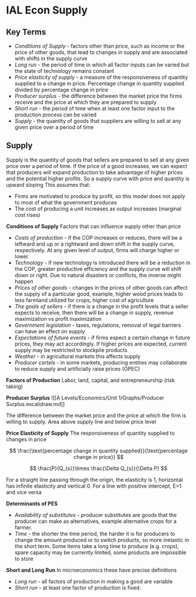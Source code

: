 # IAL Econ Supply
## __Key Terms__
 - _Conditions of Supply_ - factors other than price, such as income or the price of other goods, that lead to changes in supply and are associated with shifts in the supply curve
- _Long run_ - the period of time in which all factor inputs can be varied but the state of technology remains constant
- _Price elasticity of supply_ - a measure of the responsiveness of quantity supplied to a change in price. Percentage change in quantity supplied divided by percentage change in price
- _Producer surplus_ - the difference between the market price the firms receive and the price at which they are prepared to supply
- _Short run_ - the period of time when at least one factor input to the production process can be varied
- _Supply_ - the quantity of goods that suppliers are willing to sell at any given price over a period of time

## Supply
Supply is the quantity of goods that sellers are prepared to sell at any given price over a period of time.
If the price of a good increases, we can expect that producers will expand production to take advantage of higher prices and the potential higher profits.
So a supply curve with price and quantity is upward sloping
This assumes that:
- Firms are motivated to produce by profit, so this model does not apply to most of what the government produces
- The cost of producing a unit increases as output increases (marginal cost rises)

__Conditions of Supply__
Factors that can influence supply other than price
- _Costs of production_ - if the COP increases or reduces, there will be a leftward and up or a rightward and down shift in the supply curve, respectively. At any given level of output, firms will charge higher or lower.
- _Technology_ - If new technology is introduced there will be a reduction in the COP, greater productive efficiency and the supply curve will shift down or right. Due to natural disasters or conflicts, the inverse might happen
- _Prices of other goods_ - changes in the prices of other goods can affect the supply of a particular good, example, higher wood prices leads to less farmland utilized for crops, higher cost of agriculture
- _The goals of sellers_ - if there is a change in the profit levels that a seller expects to receive, then there will be a change in supply, revenue maximization vs profit maximization
- _Government legislation_ - taxes, regulations, removal of legal barriers can have an effect on supply
- _Expectations of future events_ - if firms expect a certain change in future prices, they may act accordingly. If higher prices are expected, current supply may be restricted to stockpile products
- _Weather_ - in agricultural markets this affects supply
- _Producer cartels_ - in some markets, producing entities may collaborate to reduce supply and artificially raise prices (OPEC)

__Factors of Production__
Labor, land, capital, and entrepreneurship (risk taking)

__Producer Surplus__
![[A Levels/Economics/Unit 1/Graphs/Producer Surplus.excalidraw.md]]

The difference between the market price and the price at which the firm is willing to supply. Area above supply line and below price level

__Price Elasticity of Supply__
The responsiveness of quantity supplied to changes in price

$$
\frac{\text{percentage change in quantity supplied}}{\text{percentage change in price}}
$$

$$
\frac{P}{Q_{s}}\times \frac{\Delta Q_{s}}{\Delta P}
$$

For a straight line passing through the origin, the elasticity is 1, horizontal has infinite elasticity and vertical 0.
For a line with positive intercept, E>1 and vice versa

__Determinants of PES__
- _Availability of substitutes_ - producer substitutes are goods that the producer can make as alternatives, example alternative crops for a farmer.
- _Time_ - the shorter the time period, the harder it is for producers to change the amount produced or to switch products, so more inelastic in the short term. Some items take a long time to produce (e.g. crops), spare capacity may be currently limited, some products are impossible to store

__Short and Long Run__
In microeconomics these have precise definitions
- _Long run_ - all factors of production in making a good are variable
- _Short run_ - at least one factor of production is fixed.